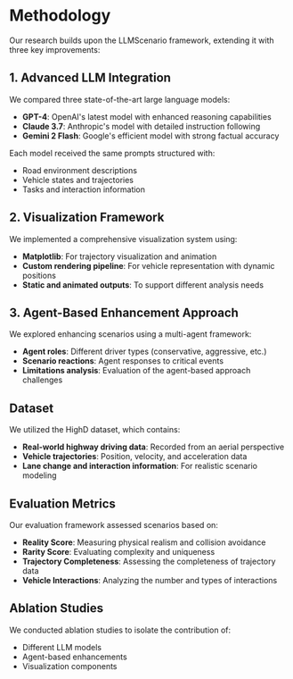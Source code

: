 # Methodology

Our research builds upon the LLMScenario framework, extending it with three key improvements:

## 1. Advanced LLM Integration

We compared three state-of-the-art large language models:
- **GPT-4**: OpenAI's latest model with enhanced reasoning capabilities
- **Claude 3.7**: Anthropic's model with detailed instruction following
- **Gemini 2 Flash**: Google's efficient model with strong factual accuracy

Each model received the same prompts structured with:
- Road environment descriptions
- Vehicle states and trajectories
- Tasks and interaction information

## 2. Visualization Framework

We implemented a comprehensive visualization system using:
- **Matplotlib**: For trajectory visualization and animation
- **Custom rendering pipeline**: For vehicle representation with dynamic positions
- **Static and animated outputs**: To support different analysis needs

## 3. Agent-Based Enhancement Approach

We explored enhancing scenarios using a multi-agent framework:
- **Agent roles**: Different driver types (conservative, aggressive, etc.)
- **Scenario reactions**: Agent responses to critical events
- **Limitations analysis**: Evaluation of the agent-based approach challenges

## Dataset

We utilized the HighD dataset, which contains:
- **Real-world highway driving data**: Recorded from an aerial perspective
- **Vehicle trajectories**: Position, velocity, and acceleration data
- **Lane change and interaction information**: For realistic scenario modeling

## Evaluation Metrics

Our evaluation framework assessed scenarios based on:
- **Reality Score**: Measuring physical realism and collision avoidance
- **Rarity Score**: Evaluating complexity and uniqueness
- **Trajectory Completeness**: Assessing the completeness of trajectory data
- **Vehicle Interactions**: Analyzing the number and types of interactions

## Ablation Studies

We conducted ablation studies to isolate the contribution of:
- Different LLM models
- Agent-based enhancements
- Visualization components
